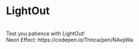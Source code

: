 # LightOut
<br>
Test you patience with LightOut!
<br>
Neon Effect: https://codepen.io/Trinca/pen/NAvpWa
